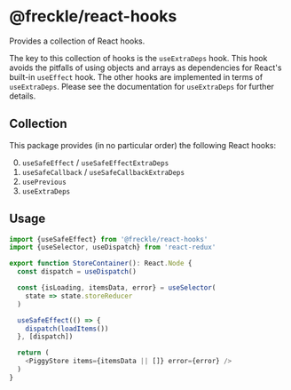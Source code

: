 # @freckle/react-hooks

Provides a collection of React hooks.

The key to this collection of hooks is the `useExtraDeps` hook. This hook
avoids the pitfalls of using objects and arrays as dependencies for React's
built-in `useEffect` hook. The other hooks are implemented in terms of
`useExtraDeps`. Please see the documentation for `useExtraDeps` for further
details.

## Collection

This package provides (in no particular order) the following React hooks:

0. `useSafeEffect` / `useSafeEffectExtraDeps`
0. `useSafeCallback` / `useSafeCallbackExtraDeps`
0. `usePrevious`
0. `useExtraDeps`

## Usage

```js
import {useSafeEffect} from '@freckle/react-hooks'
import {useSelector, useDispatch} from 'react-redux'

export function StoreContainer(): React.Node {
  const dispatch = useDispatch()

  const {isLoading, itemsData, error} = useSelector(
    state => state.storeReducer
  )

  useSafeEffect(() => {
    dispatch(loadItems())
  }, [dispatch])

  return (
    <PiggyStore items={itemsData || []} error={error} />
  )
}
```
